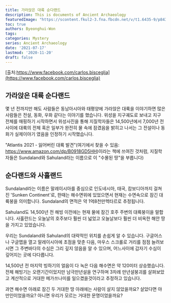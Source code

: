```yaml
---
title: 가라앉은 대륙 순다랜드
description: This is documents of Ancient Archaeology 
featuredImage: "https://scontent.fkul2-3.fna.fbcdn.net/v/t1.6435-9/p843x403/191839869_1220115705116940_1665134416885833449_n.jpg?_nc_cat=107&ccb=1-3&_nc_sid=825194&_nc_ohc=zqJHeX8rgB8AX-mn_va&_nc_ht=scontent.fkul2-3.fna&oh=486e12b82f53047b0a94eb3acadcac64&oe=60F8F1D9"
toc: true
authors: Byeonghui-Won
tags:
categories: Mystery
series: Ancient Archaeology 
date: '2021-07-17'
lastmod: '2020-11-20'
draft: false
---
```


[출처:https://www.facebook.com/carlos.bisceglia](https://www.facebook.com/carlos.bisceglia) 

## 가라앉은 대륙 순다랜드

몇 년 전까지만 해도 사람들은 동남아시아와 태평양에 가라앉은 대륙을 이야기하면 많은 사람들은 전설, 동화, 우화 같다는 이야기를 했습니다. 위성을 지구궤도로 보내고 지구 전체를 매핑하기 시작하면서 위성사진을 통해 지질학자들은 14,500년에서 7,000년 전 사이에 대륙의 전체 혹은 일부가 완전히 물 속에 잠겼음을 밝히고 나서는 그 전설이나 동화가 실제이야기 였음을 인정하기 시작했습니다. 

"Atlantis 2021 - 잃어버린 대륙 발견"(여기에서 찾을 수 있음: https://www.amazon.com/dp/B0918GD5HH)이라는 책에 쓰여진 것처럼, 지질학자들은 Sundaland와 Sahuland라는 이름으로 이 "수몰된 땅"을 부릅니다) 

## 순다랜드와 사훌랜드

Sundaland라는 이름은 말레이시아를 중심으로 인도네시아, 태국, 캄보디아까지 걸쳐진 'Sunken Continent'로, 한때는 해수면위에 있었으면서 현재는 수면속으로 잠긴 대륙붕을 의미합니다. Sundaland의 면적은 약 1억8천만헥타르로 추정됩니다. 

Sahuland도 14,500년 전 해빙 이전에는 현재 물에 잠긴 호주 주변의 대륙붕이을 말합니다. 사훌란드는 오늘날의 호주보다 훨씬 더 넓었고 오늘날보다 훨씬 더 비옥한 해안 땅을 가지고 있었습니다.

우리는 Sundaland와 Sahuland의 대략적인 위치를 손쉽게 알 수 있습니다. 구글어스나 구글맵을 열고 말레이시아에 초점을 맞춘 다음, 마우스 스크롤로 거리를 점점 늘려보시면 그 주변바다의 수심은 그리 깊지 않음을 알 수 있으며, 어느사이에 갑자기 수심이 깊어지는 곳에 다다릅니다. 

14,500년 전 마지막 빙하기의 얼음이 다 녹은 다음 해수면은 약 120미터 상승했습니다. 전체 해빙기는 오랜기간이었지만 남극만년설을 연구하며 3차례 만년설붕괴를 살펴보았고 계산적으로 거대한 메가쓰나미를 일으켰을것이라고 추정하고 있습니다.

과연 해수면 아래로 잠긴 두 거대한 땅 아래에는 사람이 살지 않았을까요? 살았다면 야만인이었을까요? 아니면 우리가 모르는 거대한 문명이었을까요?
